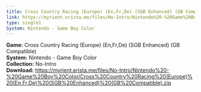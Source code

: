 ```yaml
---
title: Cross Country Racing (Europe) (En,Fr,De) (SGB Enhanced) (GB Compatible)
link: https://myrient.erista.me/files/No-Intro/Nintendo%20-%20Game%20Boy%20Color/Cross%20Country%20Racing%20(Europe)%20(En,Fr,De)%20(SGB%20Enhanced)%20(GB%20Compatible).zip
type: single1
System: Nintendo - Game Boy Color
---
```

<b>Game:</b> Cross Country Racing (Europe) (En,Fr,De) (SGB Enhanced) (GB Compatible)<br>
<b>System:</b> Nintendo - Game Boy Color<br>
<b>Collection:</b> No-Intro<br>
<b>Download:</b> https://myrient.erista.me/files/No-Intro/Nintendo%20-%20Game%20Boy%20Color/Cross%20Country%20Racing%20(Europe)%20(En,Fr,De)%20(SGB%20Enhanced)%20(GB%20Compatible).zip